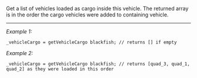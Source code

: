 Get a list of vehicles loaded as cargo inside this vehicle. The returned array is in the order the cargo vehicles were added to containing vehicle.


---
*Example 1:*
```sqf
_vehicleCargo = getVehicleCargo blackfish; // returns [] if empty
```

*Example 2:*
```sqf
_vehicleCargo = getVehicleCargo blackfish; // returns [quad_3, quad_1, quad_2] as they were loaded in this order
```